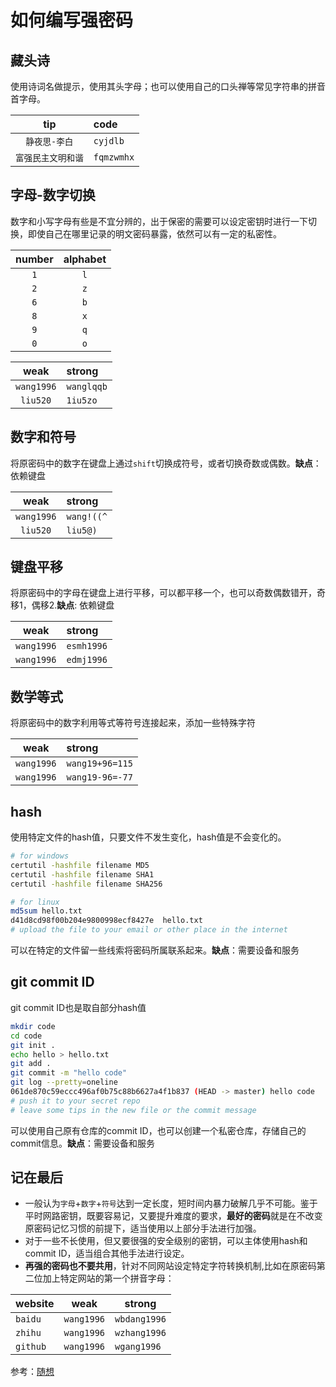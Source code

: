 # 如何编写强密码

## 藏头诗

使用诗词名做提示，使用其头字母；也可以使用自己的口头禅等常见字符串的拼音首字母。

|tip|code|
|:---:|:------|
|`静夜思-李白`|`cyjdlb`|
|`富强民主文明和谐`|`fqmzwmhx`|

## 字母-数字切换

数字和小写字母有些是不宜分辨的，出于保密的需要可以设定密钥时进行一下切换，即使自己在哪里记录的明文密码暴露，依然可以有一定的私密性。

|number|alphabet|
|:------:|:--------:|
|`1`|`l`|
|`2`|`z`|
|`6`|`b`|
|`8`|`x`|
|`9`|`q`|
|`0`|`o`|

|weak|strong|
|:----:|:------|
|`wang1996`|`wanglqqb`|
|`liu520`|`1iu5zo`|

## 数字和符号

将原密码中的数字在键盘上通过`shift`切换成符号，或者切换奇数或偶数。**缺点**：依赖键盘

|weak|strong|
|:----:|:------|
|`wang1996`|`wang!((^`|
|`liu520`|`liu5@)`|

## 键盘平移

将原密码中的字母在键盘上进行平移，可以都平移一个，也可以奇数偶数错开，奇移1，偶移2.**缺点**: 依赖键盘

|weak|strong|
|:----:|:------|
|`wang1996`|`esmh1996`|
|`wang1996`|`edmj1996`|

## 数学等式

将原密码中的数字利用等式等符号连接起来，添加一些特殊字符

|weak|strong|
|:----:|:------|
|`wang1996`|`wang19+96=115`|
|`wang1996`|`wang19-96=-77`|

## hash

使用特定文件的hash值，只要文件不发生变化，hash值是不会变化的。

```bash
# for windows
certutil -hashfile filename MD5
certutil -hashfile filename SHA1
certutil -hashfile filename SHA256

# for linux
md5sum hello.txt 
d41d8cd98f00b204e9800998ecf8427e  hello.txt
# upload the file to your email or other place in the internet
```

可以在特定的文件留一些线索将密码所属联系起来。**缺点**：需要设备和服务

## git commit ID

git commit ID也是取自部分hash值

```bash
mkdir code
cd code
git init .
echo hello > hello.txt
git add .
git commit -m "hello code"
git log --pretty=oneline
061de870c59eccc496af0b75c88b6627a4f1b837 (HEAD -> master) hello code
# push it to your secret repo
# leave some tips in the new file or the commit message
```

可以使用自己原有仓库的commit
ID，也可以创建一个私密仓库，存储自己的commit信息。**缺点**：需要设备和服务

## 记在最后

- 一般认为`字母`+`数字`+`符号`达到一定长度，短时间内暴力破解几乎不可能。鉴于平时网路密钥，既要容易记，又要提升难度的要求，**最好的密码**就是在不改变原密码记忆习惯的前提下，适当使用以上部分手法进行加强。
- 对于一些不长使用，但又要很强的安全级别的密钥，可以主体使用hash和commit ID，适当组合其他手法进行设定。
- **再强的密码也不要共用**，针对不同网站设定特定字符转换机制,比如在原密码第二位加上特定网站的第一个拼音字母：

|website|weak|strong|
|-------|----|------|
|`baidu`|`wang1996`|`wbdang1996`|
|`zhihu`|`wang1996`|`wzhang1996`|
|`github`|`wang1996`|`wgang1996`|


参考：[随想](https://program-think.blogspot.com/2010/06/howto-prevent-hacker-attack-3.html)
